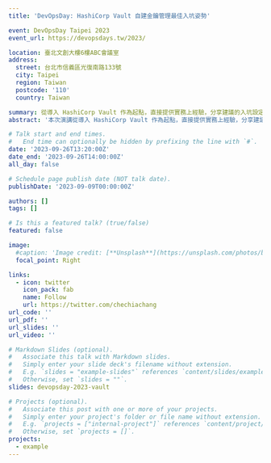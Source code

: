 ```yaml
---
title: 'DevOpsDay: HashiCorp Vault 自建金鑰管理最佳入坑姿勢'

event: DevOpsDay Taipei 2023
event_url: https://devopsdays.tw/2023/

location: 臺北文創大樓6樓ABC會議室
address:
  street: 台北市信義區光復南路133號
  city: Taipei
  region: Taiwan
  postcode: '110'
  country: Taiwan

summary: 從導入 HashiCorp Vault 作為起點，直接提供實務上經驗，分享建議的入坑設定
abstract: '本次演講從導入 HashiCorp Vault 作為起點，直接提供實務上經驗，分享建議的設定與路上可能有的雷。內容包含：Vault 入坑的困難，Vault + Terraform 一入坑就 IaC，mount path + role + policy 命名與管理，Vault 升級與維護。會依據企業需求提供實際用例 demo，當天提供 github code example。不會講太多非常基本介紹 vault 介紹。'

# Talk start and end times.
#   End time can optionally be hidden by prefixing the line with `#`.
date: '2023-09-26T13:20:00Z'
date_end: '2023-09-26T14:00:00Z'
all_day: false

# Schedule page publish date (NOT talk date).
publishDate: '2023-09-09T00:00:00Z'

authors: []
tags: []

# Is this a featured talk? (true/false)
featured: false

image:
  #caption: 'Image credit: [**Unsplash**](https://unsplash.com/photos/bzdhc5b3Bxs)'
  focal_point: Right

links:
  - icon: twitter
    icon_pack: fab
    name: Follow
    url: https://twitter.com/chechiachang
url_code: ''
url_pdf: ''
url_slides: ''
url_video: ''

# Markdown Slides (optional).
#   Associate this talk with Markdown slides.
#   Simply enter your slide deck's filename without extension.
#   E.g. `slides = "example-slides"` references `content/slides/example-slides.md`.
#   Otherwise, set `slides = ""`.
slides: devopsday-2023-vault

# Projects (optional).
#   Associate this post with one or more of your projects.
#   Simply enter your project's folder or file name without extension.
#   E.g. `projects = ["internal-project"]` references `content/project/deep-learning/index.md`.
#   Otherwise, set `projects = []`.
projects:
  - example
---
```

